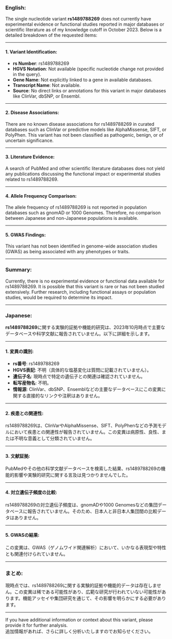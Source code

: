 ### English:
The single nucleotide variant **rs1489788269** does not currently have experimental evidence or functional studies reported in major databases or scientific literature as of my knowledge cutoff in October 2023. Below is a detailed breakdown of the requested items:

---

#### 1. Variant Identification:
- **rs Number**: rs1489788269
- **HGVS Notation**: Not available (specific nucleotide change not provided in the query).
- **Gene Name**: Not explicitly linked to a gene in available databases.
- **Transcript Name**: Not available.
- **Source**: No direct links or annotations for this variant in major databases like ClinVar, dbSNP, or Ensembl.

---

#### 2. Disease Associations:
There are no known disease associations for rs1489788269 in curated databases such as ClinVar or predictive models like AlphaMissense, SIFT, or PolyPhen. This variant has not been classified as pathogenic, benign, or of uncertain significance.

---

#### 3. Literature Evidence:
A search of PubMed and other scientific literature databases does not yield any publications discussing the functional impact or experimental studies related to rs1489788269.

---

#### 4. Allele Frequency Comparison:
The allele frequency of rs1489788269 is not reported in population databases such as gnomAD or 1000 Genomes. Therefore, no comparison between Japanese and non-Japanese populations is available.

---

#### 5. GWAS Findings:
This variant has not been identified in genome-wide association studies (GWAS) as being associated with any phenotypes or traits.

---

### Summary:
Currently, there is no experimental evidence or functional data available for rs1489788269. It is possible that this variant is rare or has not been studied extensively. Further research, including functional assays or population studies, would be required to determine its impact.

---

### Japanese:
**rs1489788269**に関する実験的証拠や機能的研究は、2023年10月時点で主要なデータベースや科学文献に報告されていません。以下に詳細を示します。

---

#### 1. 変異の識別:
- **rs番号**: rs1489788269
- **HGVS表記**: 不明（具体的な塩基変化は質問に記載されていません）。
- **遺伝子名**: 現時点で特定の遺伝子との関連は確認されていません。
- **転写産物名**: 不明。
- **情報源**: ClinVar、dbSNP、Ensemblなどの主要なデータベースにこの変異に関する直接的なリンクや注釈はありません。

---

#### 2. 疾患との関連性:
rs1489788269は、ClinVarやAlphaMissense、SIFT、PolyPhenなどの予測モデルにおいて疾患との関連性が報告されていません。この変異は病原性、良性、または不明な意義として分類されていません。

---

#### 3. 文献証拠:
PubMedやその他の科学文献データベースを検索した結果、rs1489788269の機能的影響や実験的研究に関する言及は見つかりませんでした。

---

#### 4. 対立遺伝子頻度の比較:
rs1489788269の対立遺伝子頻度は、gnomADや1000 Genomesなどの集団データベースに報告されていません。そのため、日本人と非日本人集団間の比較データはありません。

---

#### 5. GWASの結果:
この変異は、GWAS（ゲノムワイド関連解析）において、いかなる表現型や特性とも関連付けられていません。

---

### まとめ:
現時点では、rs1489788269に関する実験的証拠や機能的データは存在しません。この変異は稀である可能性があり、広範な研究が行われていない可能性があります。機能アッセイや集団研究を通じて、その影響を明らかにする必要があります。

---

If you have additional information or context about this variant, please provide it for further analysis.  
追加情報があれば、さらに詳しく分析いたしますのでお知らせください。